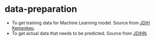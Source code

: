 # data-preparation
- To get training data for Machine Learning model. Source from [JDIH Kemenkeu](https://jdih.kemenkeu.go.id/in/home).
- To get actual data that needs to be predicted. Source from [JDIHN](https://jdihn.go.id/).